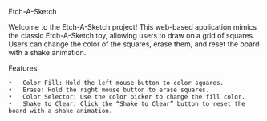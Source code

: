 Etch-A-Sketch

Welcome to the Etch-A-Sketch project! This web-based application mimics the classic Etch-A-Sketch toy, allowing users to draw on a grid of squares. Users can change the color of the squares, erase them, and reset the board with a shake animation.

Features

	•	Color Fill: Hold the left mouse button to color squares.
	•	Erase: Hold the right mouse button to erase squares.
	•	Color Selector: Use the color picker to change the fill color.
	•	Shake to Clear: Click the “Shake to Clear” button to reset the board with a shake animation.
